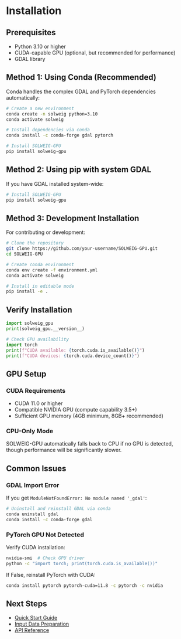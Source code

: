 # Installation

## Prerequisites

- Python 3.10 or higher
- CUDA-capable GPU (optional, but recommended for performance)
- GDAL library

## Method 1: Using Conda (Recommended)

Conda handles the complex GDAL and PyTorch dependencies automatically:

```bash
# Create a new environment
conda create -n solweig python=3.10
conda activate solweig

# Install dependencies via conda
conda install -c conda-forge gdal pytorch

# Install SOLWEIG-GPU
pip install solweig-gpu
```

## Method 2: Using pip with system GDAL

If you have GDAL installed system-wide:

```bash
# Install SOLWEIG-GPU
pip install solweig-gpu
```

## Method 3: Development Installation

For contributing or development:

```bash
# Clone the repository
git clone https://github.com/your-username/SOLWEIG-GPU.git
cd SOLWEIG-GPU

# Create conda environment
conda env create -f environment.yml
conda activate solweig

# Install in editable mode
pip install -e .
```

## Verify Installation

```python
import solweig_gpu
print(solweig_gpu.__version__)

# Check GPU availability
import torch
print(f"CUDA available: {torch.cuda.is_available()}")
print(f"CUDA devices: {torch.cuda.device_count()}")
```

## GPU Setup

### CUDA Requirements

- CUDA 11.0 or higher
- Compatible NVIDIA GPU (compute capability 3.5+)
- Sufficient GPU memory (4GB minimum, 8GB+ recommended)

### CPU-Only Mode

SOLWEIG-GPU automatically falls back to CPU if no GPU is detected, though performance will be significantly slower.

## Common Issues

### GDAL Import Error

If you get `ModuleNotFoundError: No module named '_gdal'`:

```bash
# Uninstall and reinstall GDAL via conda
conda uninstall gdal
conda install -c conda-forge gdal
```

### PyTorch GPU Not Detected

Verify CUDA installation:

```bash
nvidia-smi  # Check GPU driver
python -c "import torch; print(torch.cuda.is_available())"
```

If False, reinstall PyTorch with CUDA:

```bash
conda install pytorch pytorch-cuda=11.8 -c pytorch -c nvidia
```

## Next Steps

- [Quick Start Guide](quickstart.md)
- [Input Data Preparation](input_data.md)
- [API Reference](api.rst)
